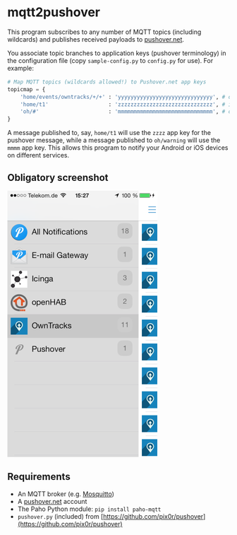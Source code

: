 # mqtt2pushover

This program subscribes to any number of MQTT topics (including wildcards) and publishes received payloads to [pushover.net](https://pushover.net).

You associate topic branches to application keys (pushover terminology) in the configuration file (copy `sample-config.py` to `config.py` for use). For example:

```python
# Map MQTT topics (wildcards allowed!) to Pushover.net app keys
topicmap = {
    'home/events/owntracks/+/+' : 'yyyyyyyyyyyyyyyyyyyyyyyyyyyyyy', # owntracks
    'home/t1'                   : 'zzzzzzzzzzzzzzzzzzzzzzzzzzzzzz', # icinga
    'oh/#'                      : 'mmmmmmmmmmmmmmmmmmmmmmmmmmmmmm', # openhab
}
```

A message published to, say, `home/t1` will use the `zzzz` app key for the pushover message, while a message published to `oh/warning` will use the `mmmm` app key. This allows this program to notify your Android or iOS devices on different services.

## Obligatory screenshot

![pushover on iOS](screenshot.png)

## Requirements

* An MQTT broker (e.g. [Mosquitto](http://mosquitto.org))
* A [pushover.net](https://pushover.net/) account
* The Paho Python module: `pip install paho-mqtt`
* `pushover.py` (included) from [https://github.com/pix0r/pushover](https://github.com/pix0r/pushover)
